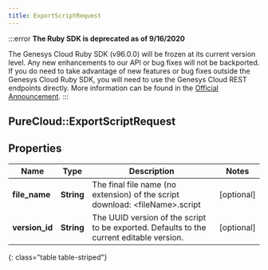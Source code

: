 ```yaml
---
title: ExportScriptRequest
---
```


:::error
**The Ruby SDK is deprecated as of 9/16/2020**

The Genesys Cloud Ruby SDK (v96.0.0) will be frozen at its current version level. Any new enhancements to our API or bug fixes will not be backported. If you do need to take advantage of new features or bug fixes outside the Genesys Cloud Ruby SDK, you will need to use the Genesys Cloud REST endpoints directly. More information can be found in the [Official Announcement](https://developer.mypurecloud.com/forum/t/announcement-genesys-cloud-ruby-sdk-end-of-life/8850).
:::


## PureCloud::ExportScriptRequest

## Properties

|Name | Type | Description | Notes|
|------------ | ------------- | ------------- | -------------|
| **file_name** | **String** | The final file name (no extension) of the script download: &lt;fileName&gt;.script | [optional] |
| **version_id** | **String** | The UUID version of the script to be exported.  Defaults to the current editable version. | [optional] |
{: class="table table-striped"}


